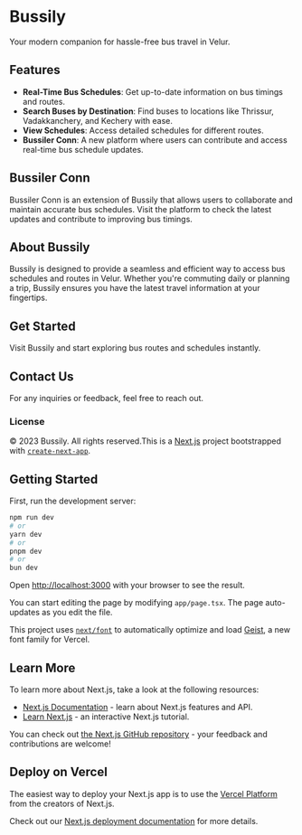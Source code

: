 # Bussily

Your modern companion for hassle-free bus travel in Velur.

## Features
- **Real-Time Bus Schedules**: Get up-to-date information on bus timings and routes.
- **Search Buses by Destination**: Find buses to locations like Thrissur, Vadakkanchery, and Kechery with ease.
- **View Schedules**: Access detailed schedules for different routes.
- **Bussiler Conn**: A new platform where users can contribute and access real-time bus schedule updates.

## Bussiler Conn
Bussiler Conn is an extension of Bussily that allows users to collaborate and maintain accurate bus schedules. Visit the platform to check the latest updates and contribute to improving bus timings.

## About Bussily
Bussily is designed to provide a seamless and efficient way to access bus schedules and routes in Velur. Whether you're commuting daily or planning a trip, Bussily ensures you have the latest travel information at your fingertips.

## Get Started
Visit Bussily and start exploring bus routes and schedules instantly.

## Contact Us
For any inquiries or feedback, feel free to reach out.

### License
© 2023 Bussily. All rights reserved.This is a [Next.js](https://nextjs.org) project bootstrapped with [`create-next-app`](https://nextjs.org/docs/app/api-reference/cli/create-next-app).

## Getting Started

First, run the development server:

```bash
npm run dev
# or
yarn dev
# or
pnpm dev
# or
bun dev
```

Open [http://localhost:3000](http://localhost:3000) with your browser to see the result.

You can start editing the page by modifying `app/page.tsx`. The page auto-updates as you edit the file.

This project uses [`next/font`](https://nextjs.org/docs/app/building-your-application/optimizing/fonts) to automatically optimize and load [Geist](https://vercel.com/font), a new font family for Vercel.

## Learn More

To learn more about Next.js, take a look at the following resources:

- [Next.js Documentation](https://nextjs.org/docs) - learn about Next.js features and API.
- [Learn Next.js](https://nextjs.org/learn) - an interactive Next.js tutorial.

You can check out [the Next.js GitHub repository](https://github.com/vercel/next.js) - your feedback and contributions are welcome!

## Deploy on Vercel

The easiest way to deploy your Next.js app is to use the [Vercel Platform](https://vercel.com/new?utm_medium=default-template&filter=next.js&utm_source=create-next-app&utm_campaign=create-next-app-readme) from the creators of Next.js.

Check out our [Next.js deployment documentation](https://nextjs.org/docs/app/building-your-application/deploying) for more details.
